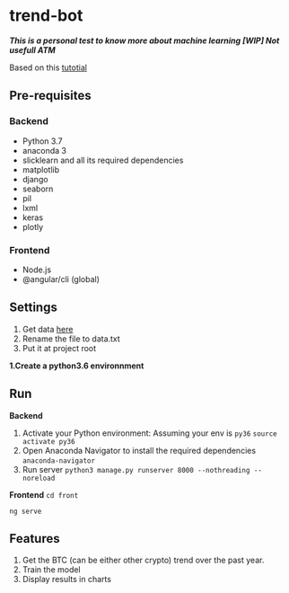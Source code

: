 # trend-bot

***This is a personal test to know more about machine learning 
[WIP] Not usefull ATM***

Based on this [tutotial](https://activewizards.com/blog/bitcoin-price-forecasting-with-deep-learning-algorithms/)

## Pre-requisites

### Backend

- Python 3.7
- anaconda 3
- slicklearn and all its required dependencies
- matplotlib
- django
- seaborn
- pil
- lxml
- keras
- plotly

### Frontend

- Node.js
- @angular/cli (global)

## Settings

1. Get data [here](https://www.kaggle.com/mczielinski/bitcoin-historical-data/data)
2. Rename the file to data.txt
3. Put it at project root

**1.Create a python3.6 environnment**


## Run

**Backend**

1. Activate your Python environment:
Assuming your env is `py36` `source activate py36`
2. Open Anaconda Navigator to install the required dependencies `anaconda-navigator`
3. Run server `python3 manage.py runserver 8000 --nothreading --noreload`

**Frontend**
`cd front`

`ng serve`

## Features

1. Get the BTC (can be either other crypto) trend over the past year.
2. Train the model
3. Display results in charts
